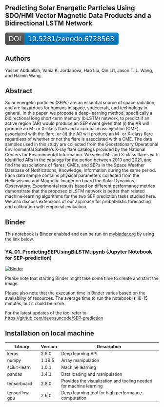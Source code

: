 ## Predicting Solar Energetic Particles Using SDO/HMI Vector Magnetic Data Products and a Bidirectional LSTM Network<br>
[![DOI](https://github.com/ccsc-tools/zenodo_icons/blob/main/icons/sep.svg)](https://zenodo.org/record/6730145#.YrZxAXbMJD8)


## Authors
Yasser Abduallah, Vania K. Jordanova, Hao Liu, Qin Li1, Jason T. L. Wang, and Haimin Wang

## Abstract

Solar energetic particles (SEPs) are an essential source of space radiation, and are hazardous for humans in space,
spacecraft, and technology in general. In this paper, we propose a deep-learning method, specifically a bidirectional
long short-term memory (biLSTM) network, to predict if an active region (AR) would produce an SEP event given
that (i) the AR will produce an M- or X-class flare and a coronal mass ejection (CME) associated with the flare, or
(ii) the AR will produce an M- or X-class flare regardless of whether or not the flare is associated with a CME. The
data samples used in this study are collected from the Geostationary Operational Environmental Satelliteʼs X-ray
flare catalogs provided by the National Centers for Environmental Information. We select M- and X-class flares
with identified ARs in the catalogs for the period between 2010 and 2021, and find the associations of flares,
CMEs, and SEPs in the Space Weather Database of Notifications, Knowledge, Information during the same period.
Each data sample contains physical parameters collected from the Helioseismic and Magnetic Imager on board the
Solar Dynamics Observatory. Experimental results based on different performance metrics demonstrate that the
proposed biLSTM network is better than related machine-learning algorithms for the two SEP prediction tasks
studied here. We also discuss extensions of our approach for probabilistic forecasting and calibration with
empirical evaluation.

## Binder

This notebook is Binder enabled and can be run on [mybinder.org](https://mybinder.org/) by using the link below.


### YA_01_PredictingSEPUsingBiLSTM.ipynb (Jupyter Notebook for SEP-prediction)
[![Binder](https://mybinder.org/badge_logo.svg)](https://mybinder.org/v2/gh/ccsc-tools/SEP-prediction/HEAD?labpath=YA_01_PredictingSEPUsingBiLSTM.ipynb)

Please note that starting Binder might take some time to create and start the image.

Please also note that the execution time in Binder varies based on the availability of resources. The average time to run the notebook is 10-15 minutes, but it could be more.

For the latest updates of the tool refer to https://github.com/deepsuncode/SEP-prediction

## Installation on local machine

|Library | Version   | Description  |
|---|---|---|
|keras| 2.6.0 | Deep learning API|
|numpy| 1.19.5| Array manipulation|
|scikit-learn| 1.0.1| Machine learning|
| pandas|1.4.1| Data loading and manipulation|
| tensorboard| 2.8.0| Provides the visualization and tooling needed for machine learning|
| tensorflow-gpu| 2.6.0| Deep learning tool for high performance computation |
